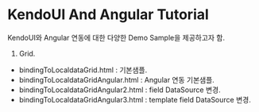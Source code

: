KendoUI And Angular Tutorial
==============

KendoUI와 Angular 연동에 대한 다양한 Demo Sample을 제공하고자 함.

1. Grid.
- bindingToLocaldataGrid.html : 기본샘플.
- bindingToLocaldataGridAngular.html : Angular 연동 기본샘플.
- bindingToLocaldataGridAngular2.html : field DataSource 변경.
- bindingToLocaldataGridAngular3.html : template field DataSource 변경.